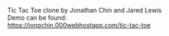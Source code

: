 Tic Tac Toe clone by Jonathan Chin and Jared Lewis  
Demo can be found:  
https://jonpchin.000webhostapp.com/tic-tac-toe